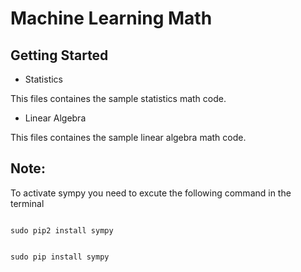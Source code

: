 # Machine Learning Math

## Getting Started 

* Statistics

This files containes the sample statistics math code.

* Linear Algebra

This files containes the sample linear algebra math code.

## Note:

To activate sympy you need to excute the following command in the terminal

```

sudo pip2 install sympy

````

```

sudo pip install sympy

````


